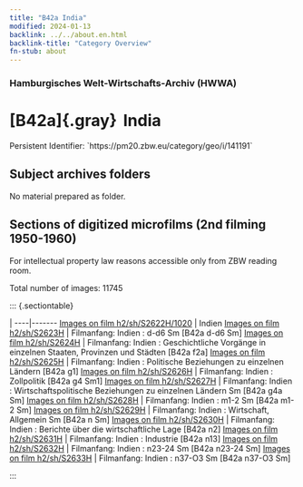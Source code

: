 ```yaml
---
title: "B42a India"
modified: 2024-01-13
backlink: ../../about.en.html
backlink-title: "Category Overview"
fn-stub: about
---
```


### Hamburgisches Welt-Wirtschafts-Archiv (HWWA)

# [B42a]{.gray}&#8201; India

<div class="hint">Persistent Identifier: `https://pm20.zbw.eu/category/geo/i/141191`</div>







## Subject archives folders








No material prepared as folder.



<a id="filmsections" />

## Sections of digitized microfilms (2nd filming 1950-1960)

<p>For intellectual property law reasons accessible only from ZBW reading room.</p>



<p>Total number of images: 11745</p>




::: {.sectiontable}

 | 
----|-------
<a class="btn" href="https://pm20.zbw.eu/film/h2/sh/S2622H/1020" rel="nofollow">Images on film h2/sh/S2622H/1020</a> | Indien
<a class="btn" href="https://pm20.zbw.eu/film/h2/sh/S2623H" rel="nofollow">Images on film h2/sh/S2623H</a> | Filmanfang: Indien : d-d6 Sm [B42a d-d6 Sm]
<a class="btn" href="https://pm20.zbw.eu/film/h2/sh/S2624H" rel="nofollow">Images on film h2/sh/S2624H</a> | Filmanfang: Indien : Geschichtliche Vorgänge in einzelnen Staaten, Provinzen und Städten [B42a f2a]
<a class="btn" href="https://pm20.zbw.eu/film/h2/sh/S2625H" rel="nofollow">Images on film h2/sh/S2625H</a> | Filmanfang: Indien : Politische Beziehungen zu einzelnen Ländern [B42a g1]
<a class="btn" href="https://pm20.zbw.eu/film/h2/sh/S2626H" rel="nofollow">Images on film h2/sh/S2626H</a> | Filmanfang: Indien : Zollpolitik [B42a g4 Sm1]
<a class="btn" href="https://pm20.zbw.eu/film/h2/sh/S2627H" rel="nofollow">Images on film h2/sh/S2627H</a> | Filmanfang: Indien : Wirtschaftspolitische Beziehungen zu einzelnen Ländern Sm [B42a g4a Sm]
<a class="btn" href="https://pm20.zbw.eu/film/h2/sh/S2628H" rel="nofollow">Images on film h2/sh/S2628H</a> | Filmanfang: Indien : m1-2 Sm [B42a m1-2 Sm]
<a class="btn" href="https://pm20.zbw.eu/film/h2/sh/S2629H" rel="nofollow">Images on film h2/sh/S2629H</a> | Filmanfang: Indien : Wirtschaft, Allgemein Sm [B42a n Sm]
<a class="btn" href="https://pm20.zbw.eu/film/h2/sh/S2630H" rel="nofollow">Images on film h2/sh/S2630H</a> | Filmanfang: Indien : Berichte über die wirtschaftliche Lage [B42a n2]
<a class="btn" href="https://pm20.zbw.eu/film/h2/sh/S2631H" rel="nofollow">Images on film h2/sh/S2631H</a> | Filmanfang: Indien : Industrie [B42a n13]
<a class="btn" href="https://pm20.zbw.eu/film/h2/sh/S2632H" rel="nofollow">Images on film h2/sh/S2632H</a> | Filmanfang: Indien : n23-24 Sm [B42a n23-24 Sm]
<a class="btn" href="https://pm20.zbw.eu/film/h2/sh/S2633H" rel="nofollow">Images on film h2/sh/S2633H</a> | Filmanfang: Indien : n37-O3 Sm [B42a n37-O3 Sm]


:::













